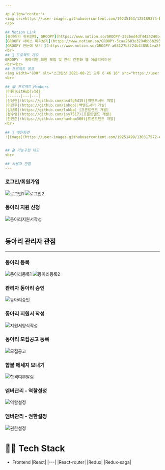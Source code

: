 ```yaml
---

<p align="center">
<img src=https://user-images.githubusercontent.com/19235163/125189374-bd98f800-e272-11eb-8273-a23e4e1ea2bb.png width="30%"/>
</p>

## Notion Link
[동아리가 쉬워진다, GROOPY](https://www.notion.so/GROOPY-33cbed4df4424240bda1318a787809fb)<br>
[GROOPY 서비스 미리보기](https://www.notion.so/GROOPY-5caa2683e3294bb6b2961832f0646f19)<br>
[GROOPY 한눈에 보기 ](https://www.notion.so/GROOPY-a63127b3f24b4485b4ea2fb575f38a4d)<br>
<br>
## 💬 프로젝트 개요
GROOPY - 동아리원 회원 모집 및 관리 간편화 웹 어플리케이션
<br><br>
## 프로젝트 목표
<img width="800" alt="스크린샷 2021-08-21 오후 6 46 16" src="https://user-images.githubusercontent.com/19251499/130318001-90db8dba-e2b7-43b4-8a13-e5d910246e51.png">
<br>

## 😀 프로젝트 Members
|이름|GitHub|담당|
|------|---|---|
|신상현|(https://github.com/asdfg5415)|백엔드서버 개발|
|이인후|(https://github.com/inhoo)|백엔드서버 개발|
|김상록|(https://github.com/lokba) |프론트엔드 개발|
|정수영|(https://github.com/jsy7517)|프론트엔드 개발|
|전연준|(https://github.com/hamham300)|프론트엔드 개발|
<br>

## 📖 메인화면
![image](https://user-images.githubusercontent.com/19251499/130317572-e68177d6-760f-4ec7-bf5e-2246f02ea265.png)


## 🎬 기능구현 데모
<br>

## 사용자 관점
---
```


### 로그인/회원가입
![로그인1](https://user-images.githubusercontent.com/19251499/130317405-17633ab5-6154-4e96-b136-72ca6fbd172b.gif)
![로그인2](https://user-images.githubusercontent.com/19251499/130317412-666dbe78-d0cc-4a9d-a379-6530a1a04134.gif)
<br>
### 동아리 지원 신청
![동아리지원서작성](https://user-images.githubusercontent.com/19251499/130317461-705aede1-3407-4a0f-b9eb-68c796f51379.gif)
<br><br>



## 동아리 관리자 관점
---
### 동아리 등록
![동아리등록1](https://user-images.githubusercontent.com/19251499/130317429-ec9e6d0f-b3a2-43d0-bd85-09433678a2c2.gif)
![동아리등록2](https://user-images.githubusercontent.com/19251499/130317435-be511275-fa82-465c-b0f3-5886512f17ae.gif)
<br>
### 관리자 동아리 승인
![동아리승인](https://user-images.githubusercontent.com/19251499/130317455-1711af3e-56cf-4c45-ba59-774d31667ea3.gif)
<br>
### 동아리 지원서 작성
![지원서양식작성](https://user-images.githubusercontent.com/19251499/130317446-7b0d283c-afc8-4f73-b227-a8b58a3d74e3.gif)
<br>
### 동아리 모집공고 등록
![모집공고](https://user-images.githubusercontent.com/19251499/130317459-19ed595a-72e2-425e-b174-47ab04784ac5.gif)
<br>
### 합불 메세지 보내기
![합격여부알림](https://user-images.githubusercontent.com/19251499/130317466-5e5c106f-8275-4ad0-b157-a8a7f3336763.gif)
<br>
### 멤버관리 - 역할설정
![역할설정](https://user-images.githubusercontent.com/19251499/130317469-58c33088-5ce1-47ee-8118-90eabd1a6500.gif)
<br>
### 멤버관리 - 권한설정
![권한설정](https://user-images.githubusercontent.com/19251499/130317471-559fc591-963e-4386-88d3-a3ffa1305f5b.gif)
<br>

# 👨‍💻 Tech Stack
- Frontend
  |React|
  |---|
  |React-router|
  |Redux|
  |Redux-saga|


